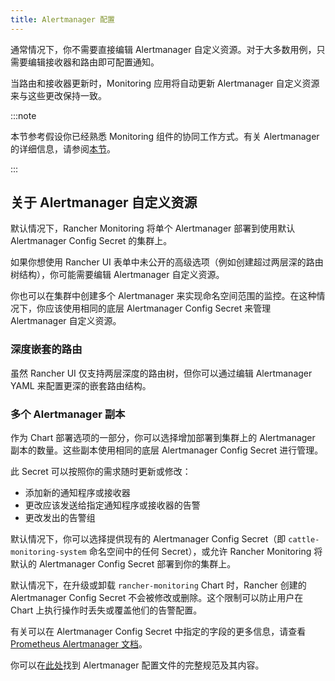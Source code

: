 ```yaml
---
title: Alertmanager 配置
---
```


通常情况下，你不需要直接编辑 Alertmanager 自定义资源。对于大多数用例，只需要编辑接收器和路由即可配置通知。

当路由和接收器更新时，Monitoring 应用将自动更新 Alertmanager 自定义资源来与这些更改保持一致。

:::note

本节参考假设你已经熟悉 Monitoring 组件的协同工作方式。有关 Alertmanager 的详细信息，请参阅[本节](../../../../explanations/integrations-in-rancher/monitoring-and-alerting/how-monitoring-works.md#3-alertmanager-工作原理)。

:::

## 关于 Alertmanager 自定义资源

默认情况下，Rancher Monitoring 将单个 Alertmanager 部署到使用默认 Alertmanager Config Secret 的集群上。

如果你想使用 Rancher UI 表单中未公开的高级选项（例如创建超过两层深的路由树结构），你可能需要编辑 Alertmanager 自定义资源。

你也可以在集群中创建多个 Alertmanager 来实现命名空间范围的监控。在这种情况下，你应该使用相同的底层 Alertmanager Config Secret 来管理 Alertmanager 自定义资源。

### 深度嵌套的路由

虽然 Rancher UI 仅支持两层深度的路由树，但你可以通过编辑 Alertmanager YAML 来配置更深的嵌套路由结构。

### 多个 Alertmanager 副本

作为 Chart 部署选项的一部分，你可以选择增加部署到集群上的 Alertmanager 副本的数量。这些副本使用相同的底层 Alertmanager Config Secret 进行管理。

此 Secret 可以按照你的需求随时更新或修改：

- 添加新的通知程序或接收器
- 更改应该发送给指定通知程序或接收器的告警
- 更改发出的告警组

默认情况下，你可以选择提供现有的 Alertmanager Config Secret（即 `cattle-monitoring-system` 命名空间中的任何 Secret），或允许 Rancher Monitoring 将默认的 Alertmanager Config Secret 部署到你的集群上。

默认情况下，在升级或卸载 `rancher-monitoring` Chart 时，Rancher 创建的 Alertmanager Config Secret 不会被修改或删除。这个限制可以防止用户在 Chart 上执行操作时丢失或覆盖他们的告警配置。

有关可以在 Alertmanager Config Secret 中指定的字段的更多信息，请查看 [Prometheus Alertmanager 文档](https://prometheus.io/docs/alerting/latest/alertmanager/)。

你可以在[此处](https://prometheus.io/docs/alerting/latest/configuration/#configuration-file)找到 Alertmanager 配置文件的完整规范及其内容。